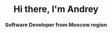 <!--## Hi there 👋-->

<div id="header" align="center">
<h1>Hi there, I'm Andrey</h1>
<h3>Software Developer from Moscow region</h3>
</div>
<!--
<div id="socials" align="center">

<a href="https://t.me/mrStashev">
<img src="https://img.shields.io/badge/Telegram-blue?style=for-the-
badge&logo=telegram&logocolor=white"alt="Telegram"/>
</a>
</div>
-->
<!--

<div id="socials" align="center">
‹a href="linkedin-url">
<img src="https://img.shields.io/badge/LinkedIn-blue?style=for-the-
badge&logo=linkedin&logocolor=white"alt="LinkedIn"/>
</a>
<a href="twitter-url">
<img src="https://img.shields. io/badge/Twitter-blue?style=for-the-
badgeslogo=twitter&logocolor=white"alt="Twitter"/>
</a>
<a href="telegram-url">
<img src="https://img.shields.io/badge/Telegram-blue?style=for-the-
badge&logo=telegram&logocolor=white"alt="Telegram"/>
</a>
</div>



**andreystashev/andreystashev** is a ✨ _special_ ✨ repository because its `README.md` (this file) appears on your GitHub profile.

Here are some ideas to get you started:

- 🔭 I’m currently working on ...
- 🌱 I’m currently learning ...
- 👯 I’m looking to collaborate on ...
- 🤔 I’m looking for help with ...
- 💬 Ask me about ...
- 📫 How to reach me: ...
- 😄 Pronouns: ...
- ⚡ Fun fact: ...
-->
